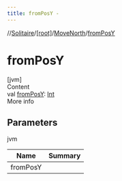 ```yaml
---
title: fromPosY -
---
```

//[Solitaire](../../index.md)/[[root]](../index.md)/[MoveNorth](index.md)/[fromPosY](from-pos-y.md)



# fromPosY  
[jvm]  
Content  
val [fromPosY](from-pos-y.md): [Int](https://kotlinlang.org/api/latest/jvm/stdlib/kotlin/-int/index.html)  
More info  


## Parameters  
  
jvm  
  
|  Name|  Summary| 
|---|---|
| <a name="/MoveNorth/fromPosY/#/PointingToDeclaration/"></a>fromPosY| <a name="/MoveNorth/fromPosY/#/PointingToDeclaration/"></a>
  
  



